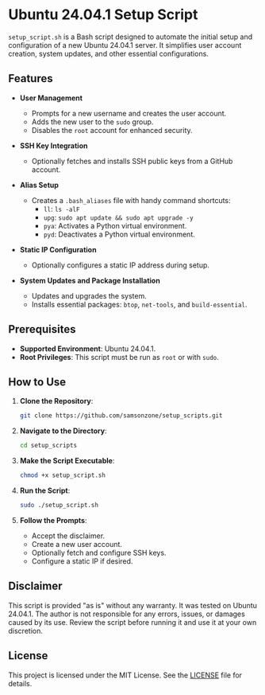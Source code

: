 # Ubuntu 24.04.1 Setup Script

`setup_script.sh` is a Bash script designed to automate the initial setup and configuration of a new Ubuntu 24.04.1 server. It simplifies user account creation, system updates, and other essential configurations.

## Features

- **User Management**
  - Prompts for a new username and creates the user account.
  - Adds the new user to the `sudo` group.
  - Disables the `root` account for enhanced security.

- **SSH Key Integration**
  - Optionally fetches and installs SSH public keys from a GitHub account.

- **Alias Setup**
  - Creates a `.bash_aliases` file with handy command shortcuts:
    - `ll`: `ls -alF`
    - `upg`: `sudo apt update && sudo apt upgrade -y`
    - `pya`: Activates a Python virtual environment.
    - `pyd`: Deactivates a Python virtual environment.

- **Static IP Configuration**
  - Optionally configures a static IP address during setup.

- **System Updates and Package Installation**
  - Updates and upgrades the system.
  - Installs essential packages: `btop`, `net-tools`, and `build-essential`.

## Prerequisites

- **Supported Environment**: Ubuntu 24.04.1.
- **Root Privileges**: This script must be run as `root` or with `sudo`.

## How to Use

1. **Clone the Repository**:
   ```bash
   git clone https://github.com/samsonzone/setup_scripts.git
   ```

2. **Navigate to the Directory**:
   ```bash
   cd setup_scripts
   ```

3. **Make the Script Executable**:
   ```bash
   chmod +x setup_script.sh
   ```

4. **Run the Script**:
   ```bash
   sudo ./setup_script.sh
   ```

5. **Follow the Prompts**:
   - Accept the disclaimer.
   - Create a new user account.
   - Optionally fetch and configure SSH keys.
   - Configure a static IP if desired.

## Disclaimer

This script is provided "as is" without any warranty. It was tested on Ubuntu 24.04.1. The author is not responsible for any errors, issues, or damages caused by its use. Review the script before running it and use it at your own discretion.

## License

This project is licensed under the MIT License. See the [LICENSE](LICENSE) file for details.
